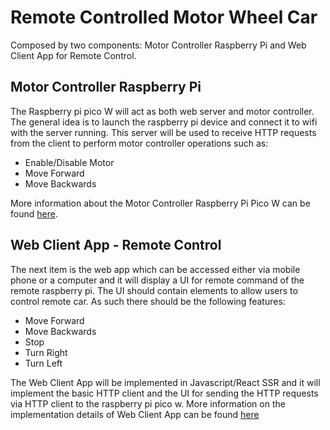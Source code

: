 # Remote Controlled Motor Wheel Car

Composed by two components: Motor Controller Raspberry Pi and Web Client App for Remote Control.

## Motor Controller Raspberry Pi

The Raspberry pi pico W will act as both web server and motor controller. The general idea is to launch the raspberry pi device and connect it to wifi with the server running. This server will be used to receive HTTP requests from the client to perform motor controller operations such as:

- Enable/Disable Motor
- Move Forward
- Move Backwards

More information about the Motor Controller Raspberry Pi Pico W can be found [here](./motor-controller-server/README.md).

## Web Client App - Remote Control

The next item is the web app which can be accessed either via mobile phone or a computer and it will display a UI for remote command of the remote raspberry pi. The UI should contain elements to allow users to control remote car. As such there should be the following features:

- Move Forward
- Move Backwards
- Stop
- Turn Right
- Turn Left

The Web Client App will be implemented in Javascript/React SSR and it will implement the basic HTTP client and the UI for sending the HTTP requests via HTTP client to the raspberry pi pico w. More information on the implementation details of Web Client App can be found [here](./remote-controll-web-app/README.md)
